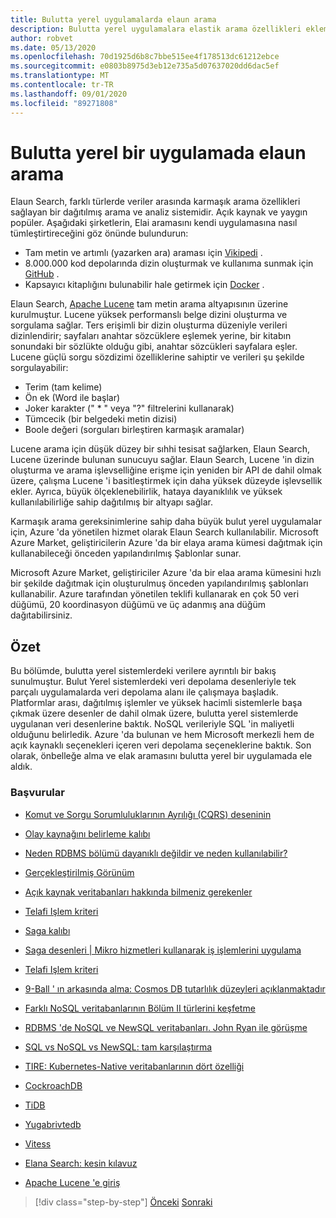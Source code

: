 ```yaml
---
title: Bulutta yerel uygulamalarda elaun arama
description: Bulutta yerel uygulamalara elastik arama özellikleri ekleme hakkında bilgi edinin.
author: robvet
ms.date: 05/13/2020
ms.openlocfilehash: 70d1925d6b8c7bbe515ee4f178513dc61212ebce
ms.sourcegitcommit: e0803b8975d3eb12e735a5d07637020dd6dac5ef
ms.translationtype: MT
ms.contentlocale: tr-TR
ms.lasthandoff: 09/01/2020
ms.locfileid: "89271808"
---
```

# <a name="elasticsearch-in-a-cloud-native-app"></a>Bulutta yerel bir uygulamada elaun arama

Elaun Search, farklı türlerde veriler arasında karmaşık arama özellikleri sağlayan bir dağıtılmış arama ve analiz sistemidir. Açık kaynak ve yaygın popüler. Aşağıdaki şirketlerin, Elai aramasını kendi uygulamasına nasıl tümleştirtireceğini göz önünde bulundurun:

- Tam metin ve artımlı (yazarken ara) araması için [Vikipedi](https://blog.wikimedia.org/2014/01/06/wikimedia-moving-to-elasticsearch/) .
- 8.000.000 kod depolarında dizin oluşturmak ve kullanıma sunmak için [GitHub](https://www.elastic.co/customers/github) .  
- Kapsayıcı kitaplığını bulunabilir hale getirmek için [Docker](https://www.elastic.co/customers/docker) .

Elaun Search, [Apache Lucene](https://lucene.apache.org/core/) tam metin arama altyapısının üzerine kurulmuştur. Lucene yüksek performanslı belge dizini oluşturma ve sorgulama sağlar. Ters erişimli bir dizin oluşturma düzeniyle verileri dizinlendirir; sayfaları anahtar sözcüklere eşlemek yerine, bir kitabın sonundaki bir sözlükte olduğu gibi, anahtar sözcükleri sayfalara eşler. Lucene güçlü sorgu sözdizimi özelliklerine sahiptir ve verileri şu şekilde sorgulayabilir:

- Terim (tam kelime)
- Ön ek (Word ile başlar)
- Joker karakter (" \* " veya "?" filtrelerini kullanarak)
- Tümcecik (bir belgedeki metin dizisi)
- Boole değeri (sorguları birleştiren karmaşık aramalar)

Lucene arama için düşük düzey bir sıhhi tesisat sağlarken, Elaun Search, Lucene üzerinde bulunan sunucuyu sağlar. Elaun Search, Lucene 'in dizin oluşturma ve arama işlevselliğine erişme için yeniden bir API de dahil olmak üzere, çalışma Lucene 'i basitleştirmek için daha yüksek düzeyde işlevsellik ekler. Ayrıca, büyük ölçeklenebilirlik, hataya dayanıklılık ve yüksek kullanılabilirliğe sahip dağıtılmış bir altyapı sağlar.

Karmaşık arama gereksinimlerine sahip daha büyük bulut yerel uygulamalar için, Azure 'da yönetilen hizmet olarak Elaun Search kullanılabilir. Microsoft Azure Market, geliştiricilerin Azure 'da bir elaya arama kümesi dağıtmak için kullanabileceği önceden yapılandırılmış Şablonlar sunar.

Microsoft Azure Market, geliştiriciler Azure 'da bir elaa arama kümesini hızlı bir şekilde dağıtmak için oluşturulmuş önceden yapılandırılmış şablonları kullanabilir. Azure tarafından yönetilen teklifi kullanarak en çok 50 veri düğümü, 20 koordinasyon düğümü ve üç adanmış ana düğüm dağıtabilirsiniz.

## <a name="summary"></a>Özet

Bu bölümde, bulutta yerel sistemlerdeki verilere ayrıntılı bir bakış sunulmuştur. Bulut Yerel sistemlerdeki veri depolama desenleriyle tek parçalı uygulamalarda veri depolama alanı ile çalışmaya başladık. Platformlar arası, dağıtılmış işlemler ve yüksek hacimli sistemlerle başa çıkmak üzere desenler de dahil olmak üzere, bulutta yerel sistemlerde uygulanan veri desenlerine baktık. NoSQL verileriyle SQL 'in maliyetli olduğunu belirledik. Azure 'da bulunan ve hem Microsoft merkezli hem de açık kaynaklı seçenekleri içeren veri depolama seçeneklerine baktık. Son olarak, önbelleğe alma ve elak aramasını bulutta yerel bir uygulamada ele aldık.

### <a name="references"></a>Başvurular

- [Komut ve Sorgu Sorumluluklarının Ayrılığı (CQRS) deseninin](https://docs.microsoft.com/azure/architecture/patterns/cqrs)

- [Olay kaynağını belirleme kalıbı](https://docs.microsoft.com/azure/architecture/patterns/event-sourcing)

- [Neden RDBMS bölümü dayanıklı değildir ve neden kullanılabilir?](https://stackoverflow.com/questions/36404765/why-isnt-rdbms-partition-tolerant-in-cap-theorem-and-why-is-it-available)

- [Gerçekleştirilmiş Görünüm](https://docs.microsoft.com/azure/architecture/patterns/materialized-view)

- [Açık kaynak veritabanları hakkında bilmeniz gerekenler](https://www.ibm.com/blogs/systems/all-you-really-need-to-know-about-open-source-databases/)

- [Telafi Işlem kriteri](https://docs.microsoft.com/azure/architecture/patterns/compensating-transaction)

- [Saga kalıbı](https://microservices.io/patterns/data/saga.html)

- [Saga desenleri | Mikro hizmetleri kullanarak iş işlemlerini uygulama](https://blog.couchbase.com/saga-pattern-implement-business-transactions-using-microservices-part/)

- [Telafi Işlem kriteri](https://docs.microsoft.com/azure/architecture/patterns/compensating-transaction)

- [9-Ball ' ın arkasında alma: Cosmos DB tutarlılık düzeyleri açıklanmaktadır](https://blog.jeremylikness.com/blog/2018-03-23_getting-behind-the-9ball-cosmosdb-consistency-levels/)

- [Farklı NoSQL veritabanlarının Bölüm II türlerini keşfetme](https://www.3pillarglobal.com/insights/exploring-the-different-types-of-nosql-databases)

- [RDBMS 'de NoSQL ve NewSQL veritabanları. John Ryan ile görüşme](http://www.odbms.org/blog/2018/03/on-rdbms-nosql-and-newsql-databases-interview-with-john-ryan/)
  
- [SQL vs NoSQL vs NewSQL: tam karşılaştırma](https://www.xenonstack.com/blog/sql-vs-nosql-vs-newsql/)

- [TIRE: Kubernetes-Native veritabanlarının dört özelliği](https://thenewstack.io/dash-four-properties-of-kubernetes-native-databases/)

- [CockroachDB](https://www.cockroachlabs.com/)

- [TiDB](https://pingcap.com/en/)

- [Yugabrivtedb](https://www.yugabyte.com/)

- [Vitess](https://vitess.io/)

- [Elana Search: kesin kılavuz](https://shop.oreilly.com/product/0636920028505.do)
  
- [Apache Lucene 'e giriş](https://www.baeldung.com/lucene)

>[!div class="step-by-step"]
>[Önceki](azure-caching.md) 
> [Sonraki](resiliency.md) <!-- Next Chapter -->
